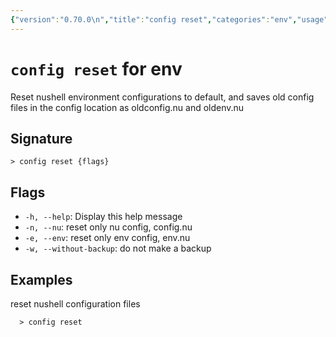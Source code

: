 ```yaml
---
{"version":"0.70.0\n","title":"config reset","categories":"env","usage":"Reset nushell environment configurations to default, and saves old config files in the config location as oldconfig.nu and oldenv.nu\n"}
---
```

<!-- THIS FILE IS GENERATED BY update_book_commands.cjs USING NUSHELL'S HELP COMMANDS.
REFRAIN FROM EDITING IT MANUALLY.-->
# <code>config reset</code> for env

<div class='command-title'>Reset nushell environment configurations to default, and saves old config files in the config location as oldconfig.nu and oldenv.nu</div>

## Signature

```> config reset {flags}```

## Flags

 * ```-h, --help```: Display this help message
 * ```-n, --nu```: reset only nu config, config.nu
 * ```-e, --env```: reset only env config, env.nu
 * ```-w, --without-backup```: do not make a backup
## Examples

  reset nushell configuration files
```shell
  > config reset
```


